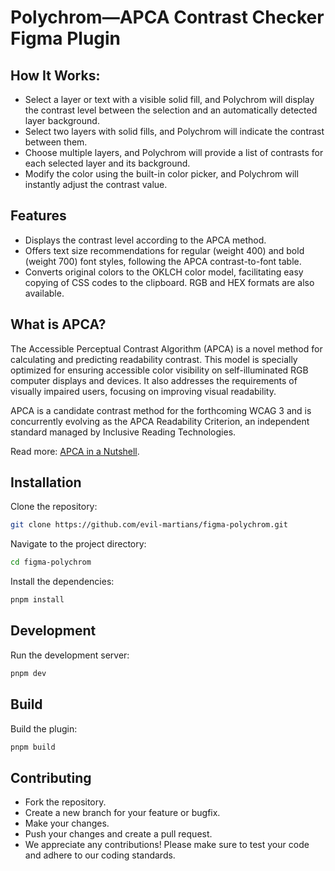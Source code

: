 # Polychrom—APCA Contrast Checker Figma Plugin

## How It Works:

- Select a layer or text with a visible solid fill, and Polychrom will display the contrast level between the selection and an automatically detected layer background.
- Select two layers with solid fills, and Polychrom will indicate the contrast between them.
- Choose multiple layers, and Polychrom will provide a list of contrasts for each selected layer and its background.
- Modify the color using the built-in color picker, and Polychrom will instantly adjust the contrast value.

## Features

- Displays the contrast level according to the APCA method.
- Offers text size recommendations for regular (weight 400) and bold (weight 700) font styles, following the APCA contrast-to-font table.
- Converts original colors to the OKLCH color model, facilitating easy copying of CSS codes to the clipboard. RGB and HEX formats are also available.

## What is APCA?

The Accessible Perceptual Contrast Algorithm (APCA) is a novel method for calculating and predicting readability contrast. This model is specially optimized for ensuring accessible color visibility on self-illuminated RGB computer displays and devices. It also addresses the requirements of visually impaired users, focusing on improving visual readability.

APCA is a candidate contrast method for the forthcoming WCAG 3 and is concurrently evolving as the APCA Readability Criterion, an independent standard managed by Inclusive Reading Technologies.

Read more: [APCA in a Nutshell](https://git.apcacontrast.com/documentation/APCA_in_a_Nutshell).

## Installation

Clone the repository:

```bash
git clone https://github.com/evil-martians/figma-polychrom.git
```

Navigate to the project directory:

```bash
cd figma-polychrom
```

Install the dependencies:

```bash
pnpm install
```

## Development

Run the development server:

```bash
pnpm dev
```

## Build

Build the plugin:

```bash
pnpm build
```

## Contributing

- Fork the repository.
- Create a new branch for your feature or bugfix.
- Make your changes.
- Push your changes and create a pull request.
- We appreciate any contributions! Please make sure to test your code and adhere to our coding standards.
